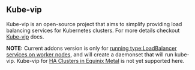 <!-- TEMPLATE: This file was automatically generated with `generate_addon_structure.sh` and should be modified as necessary -->
## Kube-vip

<!-- TEMPLATE: Insert a short description here. -->

Kube-vip is an open-source project that aims to simplify providing load balancing services for Kubernetes clusters.
For more details checkout [Kube-vip](https://kube-vip.io/) docs.

**NOTE:** Current addons version is only for [running type:LoadBalancer services on worker nodes](https://kube-vip.io/docs/usage/equinix/#load-balancing-services-on-equinix-metal),
and will create a daemonset that will run kube-vip. Kube-vip for [HA Clusters in Equinix Metal](https://kube-vip.io/docs/usage/equinix/#creating-ha-clusters-in-equinix-metal)
is not yet supported here.

<!-- TEMPLATE: Please do not remove BEGIN_TF_DOCS/END_TF_DOCS comments below -->
<!-- BEGIN_TF_DOCS -->
<!-- END_TF_DOCS -->
